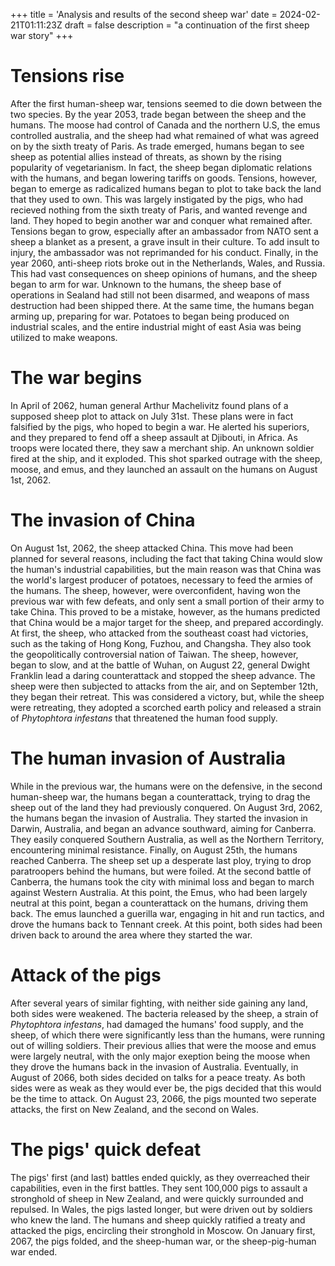 +++
title = 'Analysis and results of the second sheep war'
date = 2024-02-21T01:11:23Z
draft = false
description = "a continuation of the first sheep war story"
+++

# Tensions rise

After the first human-sheep war, tensions seemed to die down between the two species. By the year 2053, trade began between the sheep and the humans. The moose had control of Canada and the northern U.S, the emus controlled australia, and the sheep had what remained of what was agreed on by the sixth treaty of Paris. As trade emerged, humans began to see sheep as potential allies instead of threats, as shown by the rising popularity of vegetarianism. In fact, the sheep began diplomatic relations with the humans, and began lowering tariffs on goods. Tensions, however, began to emerge as radicalized humans began to plot to take back the land that they used to own. This was largely instigated by the pigs, who had recieved nothing from the sixth treaty of Paris, and wanted revenge and land. They hoped to begin another war and conquer what remained after. Tensions began to grow, especially after an ambassador from NATO sent a sheep a blanket as a present, a grave insult in their culture. To add insult to injury, the ambassador was not reprimanded for his conduct. Finally, in the year 2060, anti-sheep riots broke out in the Netherlands, Wales, and Russia. This had vast consequences on sheep opinions of humans, and the sheep began to arm for war. Unknown to the humans, the sheep base of operations in Sealand had still not been disarmed, and weapons of mass destruction had been shipped there. At the same time, the humans began arming up, preparing for war. Potatoes to began being produced on industrial scales, and the entire industrial might of east Asia was being utilized to make weapons. 

# The war begins

In April of 2062, human general Arthur Machelivitz found plans of a supposed sheep plot to attack on July 31st. These plans were in fact falsified by the pigs, who hoped to begin a war. He alerted his superiors, and they prepared to fend off a sheep assault at Djibouti, in Africa. As troops were located there, they saw a merchant ship. An unknown soldier fired at the ship, and it exploded. This shot sparked outrage with the sheep, moose, and emus, and they launched an assault on the humans on August 1st, 2062.

# The invasion of China

On August 1st, 2062, the sheep attacked China. This move had been planned for several reasons, including the fact that taking China would slow the human's industrial capabilities, but the main reason was that China was the world's largest producer of potatoes, necessary to feed the armies of the humans. The sheep, however, were overconfident, having won the previous war with few defeats, and only sent a small portion of their army to take China. This proved to be a mistake, however, as the humans predicted that China would be a major target for the sheep, and prepared accordingly. At first, the sheep, who attacked from the southeast coast had victories, such as the taking of Hong Kong, Fuzhou, and Changsha. They also took the geopolitically controversial nation of Taiwan. The sheep, however, began to slow, and at the battle of Wuhan, on August 22, general Dwight Franklin lead a daring counterattack and stopped the sheep advance. The sheep were then subjected to attacks from the air, and on September 12th, they began their retreat. This was considered a victory, but, while the sheep were retreating, they adopted a scorched earth policy and released a strain of *Phytophtora infestans* that threatened the human food supply. 

# The human invasion of Australia

While in the previous war, the humans were on the defensive, in the second human-sheep war, the humans began a counterattack, trying to drag the sheep out of the land they had previously conquered. On August 3rd, 2062, the humans began the invasion of Australia. They started the invasion in Darwin, Australia, and began an advance southward, aiming for Canberra. They easily conquered Southern Australia, as well as the Northern Territory, encountering minimal resistance. Finally, on August 25th, the humans reached Canberra. The sheep set up a desperate last ploy, trying to drop paratroopers behind the humans, but were foiled. At the second battle of Canberra, the humans took the city with minimal loss and began to march against Western Australia. At this point, the Emus, who had been largely neutral at this point, began a counterattack on the humans, driving them back. The emus launched a guerilla war, engaging in hit and run tactics, and drove the humans back to Tennant creek. At this point, both sides had been driven back to around the area where they started the war.

# Attack of the pigs

After several years of similar fighting, with neither side gaining any land, both sides were weakened. The bacteria released by the sheep, a strain of *Phytophtora infestans*, had damaged the humans' food supply, and the sheep, of which there were significantly less than the humans, were running out of willing soldiers. Their previous allies that were the moose and emus were largely neutral, with the only major exeption being the moose when they drove the humans back in the invasion of Australia. Eventually, in August of 2066, both sides decided on talks for a peace treaty. As both sides were as weak as they would ever be, the pigs decided that this would be the time to attack. On August 23, 2066, the pigs mounted two seperate attacks, the first on New Zealand, and the second on Wales.

# The pigs' quick defeat

The pigs' first (and last) battles ended quickly, as they overreached their capabilities, even in the first battles. They sent 100,000 pigs to assault a stronghold of sheep in New Zealand, and were quickly surrounded and repulsed. In Wales, the pigs lasted longer, but were driven out by soldiers who knew the land. The humans and sheep quickly ratified a treaty and attacked the pigs, encircling their stronghold in Moscow. On January first, 2067, the pigs folded, and the sheep-human war, or the sheep-pig-human war ended.
